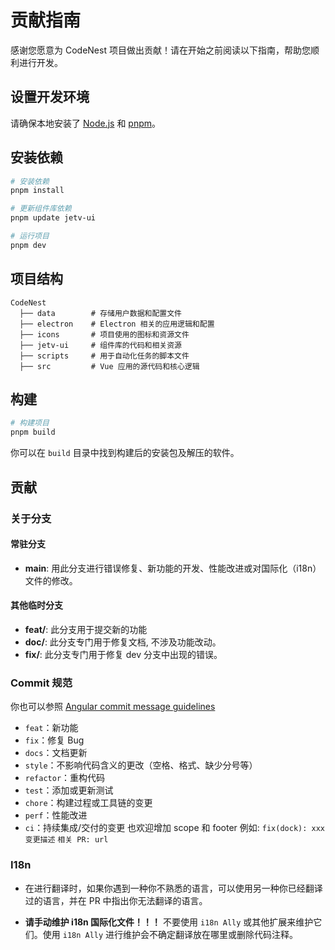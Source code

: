 # 贡献指南

感谢您愿意为 CodeNest 项目做出贡献！请在开始之前阅读以下指南，帮助您顺利进行开发。

## 设置开发环境

请确保本地安装了 [Node.js](https://nodejs.org/) 和 [pnpm](https://pnpm.io/)。

## 安装依赖

```bash
# 安装依赖
pnpm install

# 更新组件库依赖
pnpm update jetv-ui

# 运行项目
pnpm dev
```

## 项目结构

```
CodeNest
  ├── data        # 存储用户数据和配置文件
  ├── electron    # Electron 相关的应用逻辑和配置
  ├── icons       # 项目使用的图标和资源文件
  ├── jetv-ui     # 组件库的代码和相关资源
  ├── scripts     # 用于自动化任务的脚本文件
  ├── src         # Vue 应用的源代码和核心逻辑
```

## 构建

```bash
# 构建项目
pnpm build
```

你可以在 `build` 目录中找到构建后的安装包及解压的软件。

## 贡献

### 关于分支

#### 常驻分支

- **main**: 用此分支进行错误修复、新功能的开发、性能改进或对国际化（i18n）文件的修改。

#### 其他临时分支

- **feat/**: 此分支用于提交新的功能
- **doc/**: 此分支专门用于修复文档, 不涉及功能改动。
- **fix/**: 此分支专门用于修复 dev 分支中出现的错误。

### Commit 规范

你也可以参照 [Angular commit message guidelines](https://github.com/angular/angular/blob/22b96b9/CONTRIBUTING.md#-commit-message-guidelines)

- `feat`：新功能
- `fix`：修复 Bug
- `docs`：文档更新
- `style`：不影响代码含义的更改（空格、格式、缺少分号等）
- `refactor`：重构代码
- `test`：添加或更新测试
- `chore`：构建过程或工具链的变更
- `perf`：性能改进
- `ci`：持续集成/交付的变更
  也欢迎增加 scope 和 footer
  例如:
  `fix(dock): xxx`
  `变更描述`
  `相关 PR: url`

### I18n

- 在进行翻译时，如果你遇到一种你不熟悉的语言，可以使用另一种你已经翻译过的语言，并在 PR 中指出你无法翻译的语言。

- **请手动维护 i18n 国际化文件！！！** 不要使用 `i18n Ally` 或其他扩展来维护它们。使用
  `i18n Ally` 进行维护会不确定翻译放在哪里或删除代码注释。
